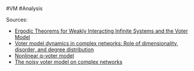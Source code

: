 #VM #Analysis 

Sources:
- [Ergodic Theorems for Weakly Interacting Infinite Systems and the Voter Model](https://projecteuclid.org/journals/annals-of-probability/volume-3/issue-4/Ergodic-Theorems-for-Weakly-Interacting-Infinite-Systems-and-the-Voter/10.1214/aop/1176996306.full)
- [Voter model dynamics in complex networks: Role of dimensionality, disorder, and degree distribution](https://journals.aps.org/pre/abstract/10.1103/PhysRevE.72.036132)
- [Nonlinear q-voter model](https://journals.aps.org/pre/abstract/10.1103/PhysRevE.80.041129)
- [The noisy voter model on complex networks](https://www.nature.com/articles/srep24775)
